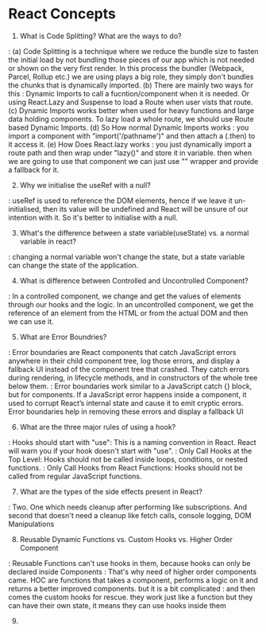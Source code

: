 # React Concepts

1. What is Code Splitting? What are the ways to do?

: (a) Code Splitting is a technique where we reduce the bundle size to fasten the initial load by not bundling those pieces of our app which is not needed or shown on the very first render. In this process the bundler (Webpack, Parcel, Rollup etc.) we are using plays a big role, they simply don't bundles the chunks that is dynamically imported.
(b) There are mainly two ways for this : Dynamic Imports to call a fucntion/component when it is needed. Or using React.Lazy and Suspense to load a Route when user vists that route.
(c) Dynamic Imports works better when used for heavy functions and large data holding components. To lazy load a whole route, we should use Route based Dynamic Imports.
(d) So How normal Dynamic Imports works : you import a component with "import('/pathname')" and then attach a (.then) to it access it.
(e) How Does React.lazy works : you just dynamically import a route path and then wrap under "lazy()" and store it in variable. then when we are going to use that component we can just use "<Suspense></Suspense>" wrapper and provide a fallback for it.

2. Why we initialise the useRef with a null?

: useRef is used to reference the DOM elements, hence if we leave it un-initialised, then its value will be undefined and React will be unsure of our intention with it. So it's better to initialise with a null.

3. What's the difference between a state variable(useState) vs. a normal variable in react?

: changing a normal variable won't change the state, but a state variable can change the state of the application.

4. What is difference between Controlled and Uncontrolled Component?

: In a controlled component, we change and get the values of elements through our hooks and the logic. In an uncontrolled component, we get the reference of an element from the HTML or from the actual DOM and then we can use it.

5. What are Error Boundries?

: Error boundaries are React components that catch JavaScript errors anywhere in their child component tree, log those errors, and display a fallback UI instead of the component tree that crashed. They catch errors during rendering, in lifecycle methods, and in constructors of the whole tree below them.
: Error boundaries work similar to a JavaScript catch {} block, but for components. If a JavaScript error happens inside a component, it used to corrupt React’s internal state and cause it to emit cryptic errors. Error boundaries help in removing these errors and display a fallback UI

6. What are the three major rules of using a hook?

: Hooks should start with "use": This is a naming convention in React. React will warn you if your hook doesn't start with "use". 
: Only Call Hooks at the Top Level: Hooks should not be called inside loops, conditions, or nested functions.
: Only Call Hooks from React Functions: Hooks should not be called from regular JavaScript functions.

7. What are the types of the side effects present in React?

: Two. One which needs cleanup after performing like subscriptions. And second that doesn't need a cleanup like fetch calls, console logging, DOM Manipulations

8. Reusable Dynamic Functions vs. Custom Hooks vs. Higher Order Component

: Reusable Functions can't use hooks in them, because hooks can only be declared inside Components
: That's why need of higher order components came. HOC are functions that takes a component, performs a logic on it and returns a better improved components. but it is a bit complicated
: and then comes the custom hooks for rescue. they work just like a function but they can have their own state, it means they can use hooks inside them

9. 